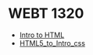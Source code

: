 # WEBT 1320

<ul>
    <li><a href="Intro to HTML/index.html" target=_blank> Intro to HTML</a></li>
    <li><a href="HTML5 to Intro css/index.html" target=_blank> HTML5_to_Intro_css</a></li>
</ul>